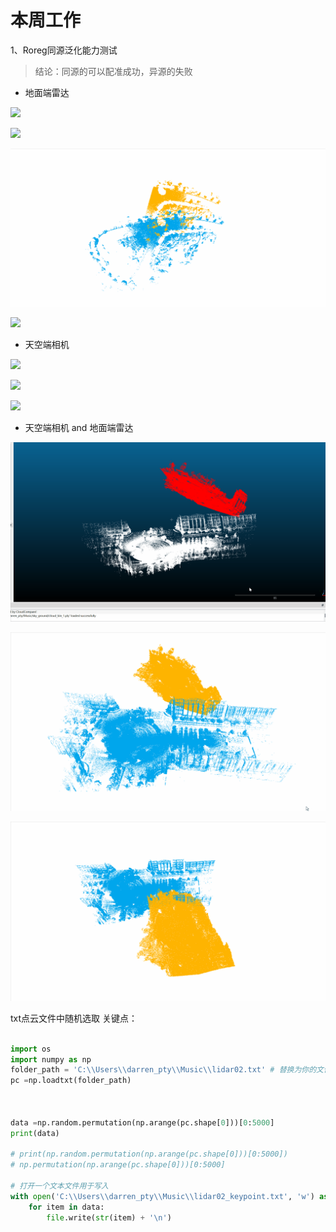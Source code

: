 # 本周工作

1、Roreg同源泛化能力测试
> 结论：同源的可以配准成功，异源的失败
- 地面端雷达

![](https://github.com/Darren-pty/Research/blob/main/Learning%20of%20way/Semester/picture/99.png) 

![](https://github.com/Darren-pty/Research/blob/main/Learning%20of%20way/Semester/picture/gif/1.gif) 

![](https://github.com/Darren-pty/Research/blob/main/Learning%20of%20way/Semester/picture/gif/2.gif) 

![](https://github.com/Darren-pty/Research/blob/main/Learning%20of%20way/Semester/picture/gif/3.gif) 

- 天空端相机

![](https://github.com/Darren-pty/Research/blob/main/Learning%20of%20way/Semester/picture/gif/4.gif) 

![](https://github.com/Darren-pty/Research/blob/main/Learning%20of%20way/Semester/picture/gif/5.gif) 


![](https://github.com/Darren-pty/Research/blob/main/Learning%20of%20way/Semester/picture/gif/6.gif) 


- 天空端相机 and 地面端雷达

![](https://github.com/Darren-pty/Research/blob/main/Learning%20of%20way/Semester/picture/gif/7.gif) 

![](https://github.com/Darren-pty/Research/blob/main/Learning%20of%20way/Semester/picture/gif/8.gif) 

![](https://github.com/Darren-pty/Research/blob/main/Learning%20of%20way/Semester/picture/gif/9.gif) 


txt点云文件中随机选取 关键点：
```python

import os
import numpy as np
folder_path = 'C:\\Users\\darren_pty\\Music\\lidar02.txt' # 替换为你的文件夹路径
pc =np.loadtxt(folder_path)



data =np.random.permutation(np.arange(pc.shape[0]))[0:5000]
print(data)

# print(np.random.permutation(np.arange(pc.shape[0]))[0:5000])
# np.permutation(np.arange(pc.shape[0]))[0:5000]

# 打开一个文本文件用于写入
with open('C:\\Users\\darren_pty\\Music\\lidar02_keypoint.txt', 'w') as file:
    for item in data:
        file.write(str(item) + '\n')

```


